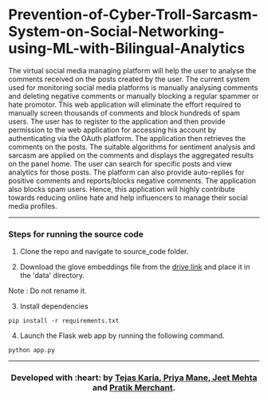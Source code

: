 # Prevention-of-Cyber-Troll-Sarcasm-System-on-Social-Networking-using-ML-with-Bilingual-Analytics
The virtual social media managing platform will help the user to analyse the comments received on the posts created by the user. The current system used for monitoring social media platforms is manually analysing comments and deleting negative comments or manually blocking a regular spammer or hate promotor. This web application will eliminate the effort required to manually screen thousands of comments and block hundreds of spam users. The user has to register to the application and then provide permission to the web application for accessing his account by authenticating via the OAuth platform. The application then retrieves the comments on the posts.  The suitable algorithms for sentiment analysis and sarcasm are applied on the comments and displays the aggregated results on the panel home. The user can search for specific posts and view analytics for those posts. The platform can also provide auto-replies for positive comments and reports/blocks negative comments.  The application also blocks spam users.  Hence, this application will highly contribute towards reducing online hate and help influencers to manage their social media profiles.
***
### Steps for running the source code

1. Clone the repo and navigate to source_code folder.

2. Download the glove embeddings file from the [drive link](https://drive.google.com/file/d/1Lh7W538MowOk7UTsI-jD2n4VI25ZZdOf/view?usp=sharing)
and place it in the 'data' directory.

Note : Do not rename it.

3. Install dependencies
```
pip install -r requirements.txt
```

4. Launch the Flask web app by running the following command.
```
python app.py
```

***

<h3 align="center"><b>Developed with :heart: by <a href="https://github.com/tejaskaria">Tejas Karia</a>,<a href="https://github.com/priya-mane"> Priya Mane</a>,<a href="https://github.com/JeetMehta99"> Jeet Mehta</a> and <a href="https://github.com/pratik6725">Pratik Merchant</a>.</b></h1>
